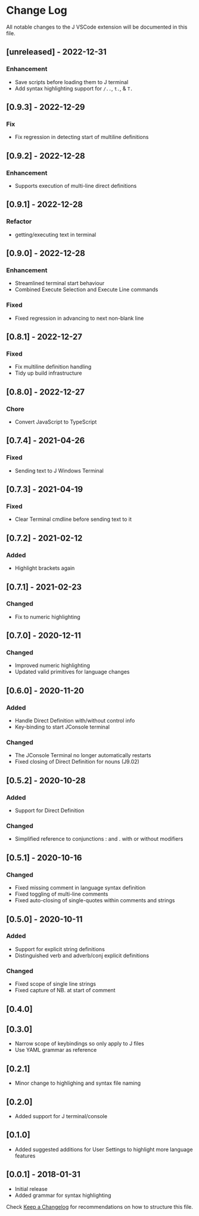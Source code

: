 # Change Log
All notable changes to the J VSCode extension will be documented in this file.
## [unreleased] - 2022-12-31
### Enhancement
- Save scripts before loading them to J terminal
- Add syntax highlighting support for `/..`, `t.`, & `T.`
## [0.9.3] - 2022-12-29
### Fix
- Fix regression in detecting start of multiline definitions 
## [0.9.2] - 2022-12-28
### Enhancement
- Supports execution of multi-line direct definitions
## [0.9.1] - 2022-12-28
### Refactor
- getting/executing text in terminal
## [0.9.0] - 2022-12-28
### Enhancement
- Streamlined terminal start behaviour
- Combined Execute Selection and Execute Line commands
### Fixed
- Fixed regression in advancing to next non-blank line
## [0.8.1] - 2022-12-27
### Fixed
- Fix multiline definition handling
- Tidy up build infrastructure

## [0.8.0] - 2022-12-27
### Chore
- Convert JavaScript to TypeScript
## [0.7.4] - 2021-04-26

### Fixed
- Sending text to J Windows Terminal

## [0.7.3] - 2021-04-19

### Fixed
- Clear Terminal cmdline before sending text to it
## [0.7.2] - 2021-02-12

### Added
- Highlight brackets again

## [0.7.1] - 2021-02-23

### Changed
- Fix to numeric highlighting

## [0.7.0] - 2020-12-11

### Changed
- Improved numeric highlighting
- Updated valid primitives for language changes

## [0.6.0] - 2020-11-20

### Added
- Handle Direct Definition with/without control info
- Key-binding to start JConsole terminal

### Changed
- The JConsole Terminal no longer automatically restarts
- Fixed closing of Direct Definition for nouns (J9.02)

## [0.5.2] - 2020-10-28

### Added
- Support for Direct Definition

### Changed
- Simplified reference to conjunctions : and . with or without modifiers 

## [0.5.1] - 2020-10-16

### Changed
- Fixed missing comment in language syntax definition
- Fixed toggling of multi-line comments
- Fixed auto-closing of single-quotes within comments and strings

## [0.5.0] - 2020-10-11
### Added
- Support for explicit string definitions
- Distinguished verb and adverb/conj explicit definitions

### Changed
- Fixed scope of single line strings
- Fixed capture of NB. at start of comment

## [0.4.0]
## [0.3.0]
- Narrow scope of keybindings so only apply to J files
- Use YAML grammar as reference

## [0.2.1]
- Minor change to highlighing and syntax file naming

## [0.2.0]
- Added support for J terminal/console

## [0.1.0]
- Added suggested additions for User Settings to highlight more language features

## [0.0.1] - 2018-01-31
- Initial release
- Added grammar for syntax highlighting

Check [Keep a Changelog](http://keepachangelog.com/) for recommendations on how to structure this file.